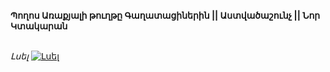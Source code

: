 **Պողոս Առաքյալի թուղթը Գաղատացիներին || Աստվածաշունչ || Նոր Կտակարան**

\
_Լսել_
[![Լսել](https://steamuserimages-a.akamaihd.net/ugc/364031285151936384/CABEA5103DFCCC0F86EE38B0C40C8E0B55814C9B/?imw=512&imh=512&ima=fit&impolicy=Letterbox&imcolor=%23000000&letterbox=true)](https://www.youtube.com/watch?v=UlN_miGZZXw&list=PLiqVN24ARkiU3mGKGQITLKdUf0RkjozAW&index=9)
